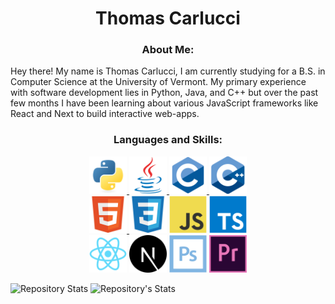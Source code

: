 <h1 align="center">Thomas Carlucci</h1>

<h3 align="center">
    <b>About Me: </b>
</h3>

<p>
    Hey there! My name is Thomas Carlucci, I am currently studying for a B.S. in Computer Science
    at the University of Vermont. My primary experience with software development lies in Python, Java, and C++ but over the past few months I have been learning about various JavaScript frameworks like React and Next to build interactive web-apps.
</p>

<h3 align="center">
    <b>Languages and Skills: </b>
</h3>

<p align="center">
        <a href="https://www.python.org" target="_blank" rel="noreferrer"> <img
        src="https://raw.githubusercontent.com/devicons/devicon/master/icons/python/python-original.svg" alt="python"
        width="60" height="60" /> </a>
        <a href="https://www.java.com" target="_blank" rel="noreferrer"> <img
        src="https://raw.githubusercontent.com/devicons/devicon/master/icons/java/java-original.svg" alt="java" width="60"
        height="60" /> </a>
        <a href="https://www.cprogramming.com/" target="_blank"
        rel="noreferrer"> <img src="https://raw.githubusercontent.com/devicons/devicon/master/icons/c/c-original.svg"
        alt="c" width="60" height="60" /> </a>
        <a href="https://cplusplus.com/" target="_blank" rel="noreferrer">
        <img src="https://raw.githubusercontent.com/devicons/devicon/master/icons/cplusplus/cplusplus-original.svg"
        alt="cplusplus" width="60" height="60" /> </a>
        </br>
        <a href="https://html.com/html5/">
        <img src="https://raw.githubusercontent.com/devicons/devicon/1119b9f84c0290e0f0b38982099a2bd027a48bf1/icons/html5/html5-original.svg" width="60" height="60"> </a>
        <a href="https://css3.com/"> 
        <img src="https://raw.githubusercontent.com/devicons/devicon/1119b9f84c0290e0f0b38982099a2bd027a48bf1/icons/css3/css3-original.svg" width="60" height="60"></a>
        <a href="https://www.javascript.com/"> 
        <img src="https://raw.githubusercontent.com/devicons/devicon/1119b9f84c0290e0f0b38982099a2bd027a48bf1/icons/javascript/javascript-original.svg" width="60" height="60"></a>
        <a href="https://www.typescriptlang.org/"> 
        <img src="https://raw.githubusercontent.com/devicons/devicon/1119b9f84c0290e0f0b38982099a2bd027a48bf1/icons/typescript/typescript-original.svg" width="60" height="60"></a>
        </br>
        <a href="https://reactjs.org/"> 
        <img src="https://raw.githubusercontent.com/devicons/devicon/1119b9f84c0290e0f0b38982099a2bd027a48bf1/icons/react/react-original.svg" width="60" height="60"></a>
        <a href="https://nextjs.org/"> 
        <img src="https://raw.githubusercontent.com/devicons/devicon/1119b9f84c0290e0f0b38982099a2bd027a48bf1/icons/nextjs/nextjs-original.svg" width="60" height="60"></a>
        <a href="https://www.adobe.com/products/photoshop.html">
        <img src="https://raw.githubusercontent.com/devicons/devicon/1119b9f84c0290e0f0b38982099a2bd027a48bf1/icons/photoshop/photoshop-line.svg" width="60" height="60"></a>
        <a href="https://www.adobe.com/products/premiere.html">
        <img src="https://raw.githubusercontent.com/devicons/devicon/1119b9f84c0290e0f0b38982099a2bd027a48bf1/icons/premierepro/premierepro-original.svg" width="60" height="60"></a>
    </p>

![Repository Stats](https://github-readme-stats.vercel.app/api?username=tcarlucc&show_icons=true&hide=prs,contribs&theme=dark)
![Repository's Stats](https://github-readme-stats.vercel.app/api/top-langs/?username=tcarlucc&theme=dark)

